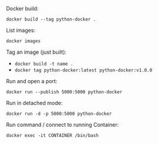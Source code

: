 Docker build:

`docker build --tag python-docker .`

List images:

`docker images`

Tag an image (just built):

- `docker build -t name .`
- `docker tag python-docker:latest python-docker:v1.0.0`

Run and open a port:

`docker run --publish 5000:5000 python-docker`

Run in detached mode:

`docker run -d -p 5000:5000 python-docker`

Run command / connect to running Container:

`docker exec -it CONTAINER /bin/bash`
